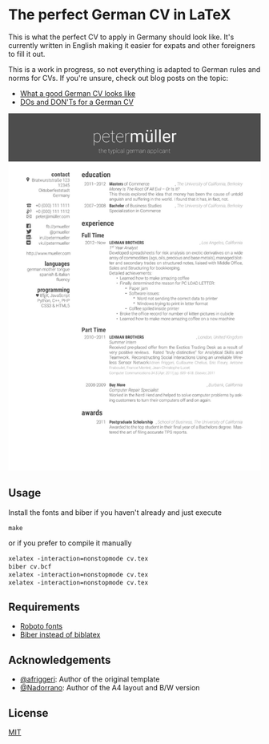 # The perfect German CV in LaTeX

This is what the perfect CV to apply in Germany should look like. It's currently written in English making it easier for expats and other foreigners to fill it out.

This is a work in progress, so not everything is adapted to German rules and norms for CVs. If you're unsure, check out blog posts on the topic:
* [What a good German CV looks like](http://www.germanitjobs.com/blog/what-a-good-german-cv-looks-like/)
* [DOs and DON'Ts for a German CV](http://www.germanitjobs.com/blog/a-german-cv-some-dos-and-no-we-always-keep-things-positive/)

![Preview of the perfect German CV](cv.jpg)

## Usage
Install the fonts and biber if you haven't already and just execute

```
make
```

or if you prefer to compile it manually

```
xelatex -interaction=nonstopmode cv.tex
biber cv.bcf
xelatex -interaction=nonstopmode cv.tex
xelatex -interaction=nonstopmode cv.tex
```

## Requirements
* [Roboto fonts](https://material.google.com/resources/roboto-noto-fonts.html)
* [Biber instead of biblatex](http://biblatex-biber.sourceforge.net/)

## Acknowledgements
* [@afriggeri](https://github.com/afriggeri): Author of the original template
* [@Nadorrano](https://github.com/Nadorrano/cv-friggeri-x): Author of the A4 layout and B/W version

## License
[MIT](LICENSE)
